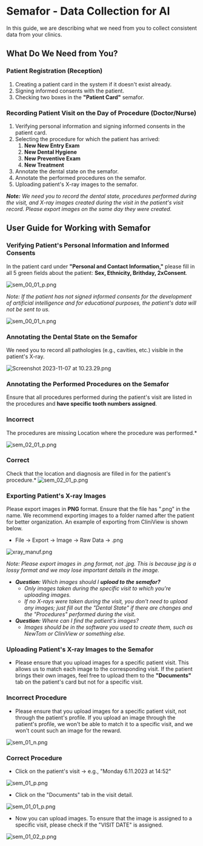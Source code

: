 # Semafor - Data Collection for AI

In this guide, we are describing what we need from you to collect consistent data from your clinics.

## What Do We Need from You?

### Patient Registration (Reception)

1. Creating a patient card in the system if it doesn't exist already.
2. Signing informed consents with the patient.
3. Checking two boxes in the **"Patient Card"** semafor.

### Recording Patient Visit on the Day of Procedure (Doctor/Nurse)

1. Verifying personal information and signing informed consents in the patient card.
2. Selecting the procedure for which the patient has arrived:
    1. **New New Entry Exam**
    2. **New Dental Hygiene**
    3. **New Preventive Exam**
    4. **New Treatment**
3. Annotate the dental state on the semafor.
4. Annotate the performed procedures on the semafor.
5. Uploading patient's X-ray images to the semafor.

***Note:** We need you to record the dental state, procedures performed during the visit, and X-ray images created during the visit in the patient's visit record. Please export images on the same day they were created.*

## User Guide for Working with Semafor

### Verifying Patient's Personal Information and Informed Consents

In the patient card under **"Personal and Contact Information,"** please fill in all 5 green fields about the patient: **Sex, Ethnicity, Brithday, 2xConsent**.

![sem_00_01_p.png](img/semafor/en/sem_00_01_p.png)

*Note: If the patient has not signed informed consents for the development of artificial intelligence and for educational purposes, the patient's data will not be sent to us.*

![sem_00_01_n.png](img/semafor/en/sem_00_01_n.png)

### Annotating the Dental State on the Semafor

We need you to record all pathologies (e.g., cavities, etc.) visible in the patient's X-ray.

![Screenshot 2023-11-07 at 10.23.29.png](img/semafor/en/dental_state.png)

### Annotating the Performed Procedures on the Semafor

Ensure that all procedures performed during the patient's visit are listed in the procedures and **have specific tooth numbers assigned**.

### Incorrect
The procedures are missing Location where the procedure was performed.*

![sem_02_01_p.png](img/semafor/en/sem_02_01_p.png)

### Correct
Check that the location and diagnosis are filled in for the patient's procedure.*
![sem_02_01_p.png](img/semafor/en/sem_02_01_p%201.png)

### Exporting **Patient's X-ray Images**

Please export images in **PNG** format. Ensure that the file has ".png" in the name. We recommend exporting images to a folder named after the patient for better organization. An example of exporting from CliniView is shown below.

- File → Export → Image → Raw Data → .png

![xray_manuf.png](img/semafor/en/xray_manuf.png)

*Note: Please export images in .png format, not .jpg. This is because jpg is a lossy format and we may lose important details in the image.*

- ***Question:** Which images should I **upload to the semafor?***
    - *Only images taken during the specific visit to which you're uploading images.*
    - *If no X-rays were taken during the visit, you don't need to upload any images; just fill out the "Dental State" if there are changes and the "Procedures" performed during the visit.*
- ***Question:** Where can I find the patient's images?*
    - *Images should be in the software you used to create them, such as NewTom or CliniView or something else.*

### Uploading Patient's X-ray Images to the Semafor

- Please ensure that you upload images for a specific patient visit. This allows us to match each image to the corresponding visit. If the patient brings their own images, feel free to upload them to the **"Documents"** tab on the patient's card but not for a specific visit.

### Incorrect Procedure

- Please ensure that you upload images for a specific patient visit, not through the patient's profile. If you upload an image through the patient's profile, we won't be able to match it to a specific visit, and we won't count such an image for the reward.

![sem_01_n.png](img/semafor/en/sem_01_n.png)

### Correct Procedure

- Click on the patient's visit → e.g., "Monday 6.11.2023 at 14:52"

![sem_01_p.png](img/semafor/en/sem_01_p.png)

- Click on the "Documents" tab in the visit detail.

![sem_01_01_p.png](img/semafor/en/sem_01_01_p.png)

- Now you can upload images. To ensure that the image is assigned to a specific visit, please check if the "VISIT DATE" is assigned.

![sem_01_02_p.png](img/semafor/en/sem_01_02_p.png)